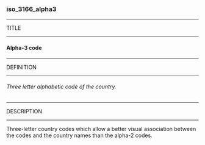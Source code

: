 ### iso_3166_alpha3



------
TITLE

------

#### Alpha-3 code



------
DEFINITION

------

###### Three letter alphabetic code of the country.



------
DESCRIPTION

------

Three-letter country codes which allow a better visual association between the codes and the country names than the alpha-2 codes.